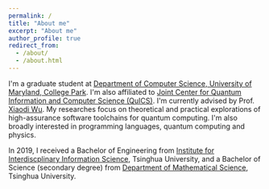 ```yaml
---
permalink: /
title: "About me"
excerpt: "About me"
author_profile: true
redirect_from: 
  - /about/
  - /about.html
---
```


I'm a graduate student at [Department of Computer Science, University of Maryland, College Park](https://www.cs.umd.edu/ "UMD CS"). I'm also affiliated to [Joint Center for Quantum Information and Computer Science (QuICS)](https://quics.umd.edu/ "QuICS"). I'm currently advised by Prof. [Xiaodi Wu](https://www.cs.umd.edu/~xwu/ "Xiaodi Wu"). My researches focus on theoretical and practical explorations of high-assurance software toolchains for quantum computing. I'm also broadly interested in programming languages, quantum computing and physics.

In 2019, I received a Bachelor of Engineering from [Institute for Interdiscplinary Information Science](https://iiis.tsinghua.edu.cn/en/ "IIIS"), Tsinghua University, and a Bachelor of Science (secondary degree) from [Department of Mathematical Science](https://www.math.tsinghua.edu.cn/ "DMS"), Tsinghua University.
